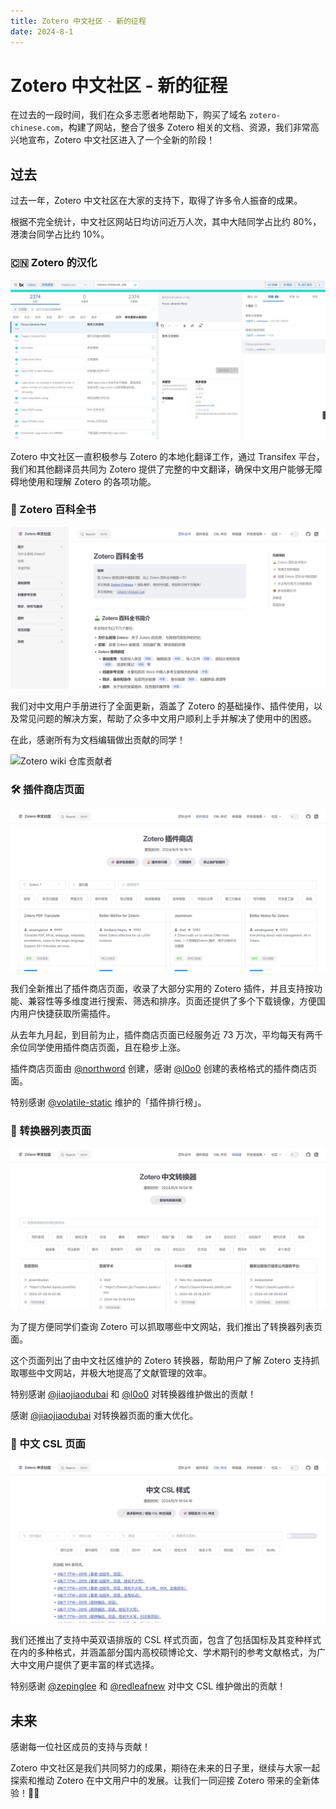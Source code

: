 ```yaml
---
title: Zotero 中文社区 - 新的征程
date: 2024-8-1
---
```


# Zotero 中文社区 - 新的征程

在过去的一段时间，我们在众多志愿者地帮助下，购买了域名 `zotero-chinese.com`，构建了网站，整合了很多 Zotero 相关的文档、资源，我们非常高兴地宣布，Zotero 中文社区进入了一个全新的阶段！

## 过去

过去一年，Zotero 中文社区在大家的支持下，取得了许多令人振奋的成果。

根据不完全统计，中文社区网站日均访问近万人次，其中大陆同学占比约 80%，港澳台同学占比约 10%。

### 🇨🇳 Zotero 的汉化

![Zotero 本地化](assets/zotero-transifex.png)

Zotero 中文社区一直积极参与 Zotero 的本地化翻译工作，通过 Transifex 平台，我们和其他翻译员共同为 Zotero 提供了完整的中文翻译，确保中文用户能够无障碍地使用和理解 Zotero 的各项功能。

### 📖 Zotero 百科全书

![Zotero 百科全书](assets/zotero-wiki.png)

我们对中文用户手册进行了全面更新，涵盖了 Zotero 的基础操作、插件使用，以及常见问题的解决方案，帮助了众多中文用户顺利上手并解决了使用中的困惑。

在此，感谢所有为文档编辑做出贡献的同学！

![Zotero wiki 仓库贡献者](https://cdn.jsdelivr.net/gh/zotero-chinese/.github@main/.github-contributors/zotero-chinese_wiki.svg)

### 🛠️ 插件商店页面

![Zotero 插件商店](assets/zotero-plugins-market.png)

我们全新推出了插件商店页面，收录了大部分实用的 Zotero 插件，并且支持按功能、兼容性等多维度进行搜索、筛选和排序。页面还提供了多个下载镜像，方便国内用户快捷获取所需插件。

从去年九月起，到目前为止，插件商店页面已经服务近 73 万次，平均每天有两千余位同学使用插件商店页面，且在稳步上涨。

插件商店页面由 [@northword](https://northword.cn) 创建，感谢 [@l0o0](https://github.com/l0o0) 创建的表格格式的插件商店页面。

特别感谢 [@volatile-static](https://github.com/volatile-static) 维护的「插件排行榜」。

### 🔄 转换器列表页面

![Zotero 转换器页面](assets/zotero-translators.png)

为了提方便同学们查询 Zotero 可以抓取哪些中文网站，我们推出了转换器列表页面。

这个页面列出了由中文社区维护的 Zotero 转换器，帮助用户了解 Zotero 支持抓取哪些中文网站，并极大地提高了文献管理的效率。

特别感谢 [@jiaojiaodubai](https://github.com/jiaojiaodubai) 和 [@l0o0](https://github.com/l0o0) 对转换器维护做出的贡献！

感谢 [@jiaojiaodubai](https://github.com/jiaojiaodubai) 对转换器页面的重大优化。

### 📑 中文 CSL 页面

![中文 CSL 页面](assets/zotero-csl.png)

我们还推出了支持中英双语排版的 CSL 样式页面，包含了包括国标及其变种样式在内的多种格式，并涵盖部分国内高校硕博论文、学术期刊的参考文献格式，为广大中文用户提供了更丰富的样式选择。

特别感谢 [@zepinglee](https://github.com/zepinglee) 和 [@redleafnew](https://github.com/redleafnew) 对中文 CSL 维护做出的贡献！

## 未来

感谢每一位社区成员的支持与贡献！

Zotero 中文社区是我们共同努力的成果，期待在未来的日子里，继续与大家一起探索和推动 Zotero 在中文用户中的发展。让我们一同迎接 Zotero 带来的全新体验！🎉🚀
